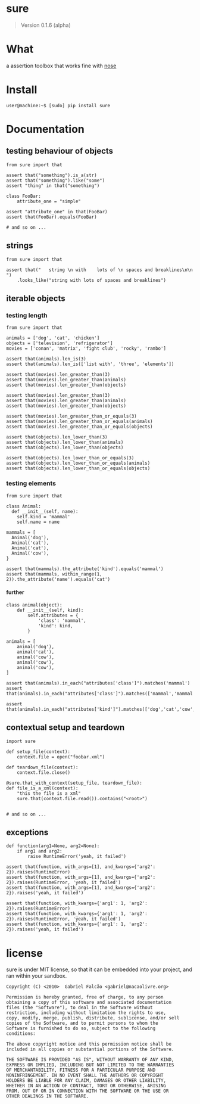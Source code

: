# sure
> Version 0.1.6 (alpha)

# What

a assertion toolbox that works fine with [nose](http://code.google.com/p/python-nose/)

# Install

    user@machine:~$ [sudo] pip install sure

# Documentation

## testing behaviour of objects

    from sure import that

    assert that("something").is_a(str)
    assert that("something").like("some")
    assert "thing" in that("something")

    class FooBar:
        attribute_one = "simple"

    assert "attribute_one" in that(FooBar)
    assert that(FooBar).equals(FooBar)

    # and so on ...

## strings

    from sure import that

    assert that("   string \n with    lots of \n spaces and breaklines\n\n ")
        .looks_like("string with lots of spaces and breaklines")

## iterable objects


### testing length

    from sure import that

    animals = ['dog', 'cat', 'chicken']
    objects = ['television', 'refrigerator']
    movies = ['conan', 'matrix', 'fight club', 'rocky', 'rambo']

    assert that(animals).len_is(3)
    assert that(animals).len_is(['list with', 'three', 'elements'])

    assert that(movies).len_greater_than(3)
    assert that(movies).len_greater_than(animals)
    assert that(movies).len_greater_than(objects)

    assert that(movies).len_greater_than(3)
    assert that(movies).len_greater_than(animals)
    assert that(movies).len_greater_than(objects)

    assert that(movies).len_greater_than_or_equals(3)
    assert that(movies).len_greater_than_or_equals(animals)
    assert that(movies).len_greater_than_or_equals(objects)

    assert that(objects).len_lower_than(3)
    assert that(objects).len_lower_than(animals)
    assert that(objects).len_lower_than(objects)

    assert that(objects).len_lower_than_or_equals(3)
    assert that(objects).len_lower_than_or_equals(animals)
    assert that(objects).len_lower_than_or_equals(objects)

### testing elements

    from sure import that

    class Animal:
      def __init__(self, name):
        self.kind = 'mammal'
        self.name = name

    mammals = [
      Animal('dog'),
      Animal('cat'),
      Animal('cat'),
      Animal('cow'),
    }

    assert that(mammals).the_attribute('kind').equals('mammal')
    assert that(mammals, within_range(1, 2)).the_attribute('name').equals('cat')

#### further

    class animal(object):
        def __init__(self, kind):
            self.attributes = {
                'class': 'mammal',
                'kind': kind,
            }

    animals = [
        animal('dog'),
        animal('cat'),
        animal('cow'),
        animal('cow'),
        animal('cow'),
    ]

    assert that(animals).in_each("attributes['class']").matches('mammal')
    assert that(animals).in_each("attributes['class']").matches(['mammal','mammal','mammal','mammal','mammal'])

    assert that(animals).in_each("attributes['kind']").matches(['dog','cat','cow','cow','cow'])

## contextual setup and teardown

    import sure

    def setup_file(context):
        context.file = open("foobar.xml")

    def teardown_file(context):
        context.file.close()

    @sure.that_with_context(setup_file, teardown_file):
    def file_is_a_xml(context):
        "this the file is a xml"
        sure.that(context.file.read()).contains("<root>")


    # and so on ...

## exceptions

    def function(arg1=None, arg2=None):
        if arg1 and arg2:
            raise RuntimeError('yeah, it failed')

    assert that(function, with_args=[1], and_kwargs={'arg2': 2}).raises(RuntimeError)
    assert that(function, with_args=[1], and_kwargs={'arg2': 2}).raises(RuntimeError, 'yeah, it failed')
    assert that(function, with_args=[1], and_kwargs={'arg2': 2}).raises('yeah, it failed')

    assert that(function, with_kwargs={'arg1': 1, 'arg2': 2}).raises(RuntimeError)
    assert that(function, with_kwargs={'arg1': 1, 'arg2': 2}).raises(RuntimeError, 'yeah, it failed')
    assert that(function, with_kwargs={'arg1': 1, 'arg2': 2}).raises('yeah, it failed')

# license

sure is under MIT license, so that it can be embedded into your
project, and ran within your sandbox.

    Copyright (C) <2010>  Gabriel Falcão <gabriel@nacaolivre.org>

    Permission is hereby granted, free of charge, to any person
    obtaining a copy of this software and associated documentation
    files (the "Software"), to deal in the Software without
    restriction, including without limitation the rights to use,
    copy, modify, merge, publish, distribute, sublicense, and/or sell
    copies of the Software, and to permit persons to whom the
    Software is furnished to do so, subject to the following
    conditions:

    The above copyright notice and this permission notice shall be
    included in all copies or substantial portions of the Software.

    THE SOFTWARE IS PROVIDED "AS IS", WITHOUT WARRANTY OF ANY KIND,
    EXPRESS OR IMPLIED, INCLUDING BUT NOT LIMITED TO THE WARRANTIES
    OF MERCHANTABILITY, FITNESS FOR A PARTICULAR PURPOSE AND
    NONINFRINGEMENT. IN NO EVENT SHALL THE AUTHORS OR COPYRIGHT
    HOLDERS BE LIABLE FOR ANY CLAIM, DAMAGES OR OTHER LIABILITY,
    WHETHER IN AN ACTION OF CONTRACT, TORT OR OTHERWISE, ARISING
    FROM, OUT OF OR IN CONNECTION WITH THE SOFTWARE OR THE USE OR
    OTHER DEALINGS IN THE SOFTWARE.
